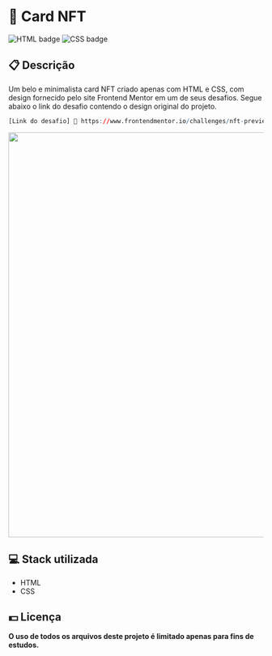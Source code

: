 # 👾 Card NFT

![HTML badge](https://img.shields.io/badge/html5-%23E34F26.svg?style=for-the-badge&logo=html5&logoColor=white)
![CSS badge](https://img.shields.io/badge/css3-%231572B6.svg?style=for-the-badge&logo=css3&logoColor=white)

## 📋 Descrição

Um belo e minimalista card NFT criado apenas com HTML e CSS, com design fornecido pelo site Frontend Mentor em um de seus desafios. Segue abaixo o link do desafio contendo o design original do projeto.

```r
[Link do desafio] 🔗 https://www.frontendmentor.io/challenges/nft-preview-card-component-SbdUL_w0U
```

<img width="800px" src="https://user-images.githubusercontent.com/105606295/193474316-3f03edc8-42b2-4200-90c5-f6e5b6c71769.png">

## 💻 Stack utilizada

- HTML
- CSS

## 💵 Licença

**O uso de todos os arquivos deste projeto é limitado apenas para fins de estudos.**
